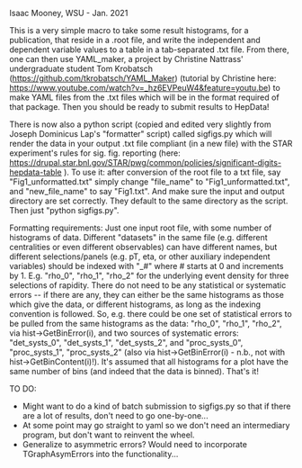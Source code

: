 Isaac Mooney, WSU - Jan. 2021

This is a very simple macro to take some result histograms, for a publication, that reside in a .root file, and write the independent and dependent variable values to a table in a tab-separated .txt file. From there, one can then use YAML_maker, a project by Christine Nattrass' undergraduate student Tom Krobatsch (https://github.com/tkrobatsch/YAML_Maker) (tutorial by Christine here: https://www.youtube.com/watch?v=_hz6EVPeuW4&feature=youtu.be) to make YAML files from the .txt files which will be in the format required of that package. Then you should be ready to submit results to HepData!

There is now also a python script (copied and edited very slightly from Joseph Dominicus Lap's "formatter" script) called sigfigs.py which will render the data in your output .txt file compliant (in a new file) with the STAR experiment's rules for sig. fig. reporting (here: https://drupal.star.bnl.gov/STAR/pwg/common/policies/significant-digits-hepdata-table ).
To use it: after conversion of the root file to a txt file, say "Fig1_unformatted.txt" simply change "file_name" to "Fig1_unformatted.txt", and "new_file_name" to say "Fig1.txt". And make sure the input and output directory are set correctly. They default to the same directory as the script. Then just "python sigfigs.py".


Formatting requirements:
Just one input root file, with some number of histograms of data. Different "datasets" in the same file (e.g. different centralities or even different observables) can have different names, but different selections/panels (e.g. pT, eta, or other auxiliary independent variables) should be indexed with "_#" where # starts at 0 and increments by 1. E.g. "rho_0", "rho_1", "rho_2" for the underlying event density for three selections of rapidity. There do not need to be any statistical or systematic errors -- if there are any, they can either be the same histograms as those which give the data, or different histograms, as long as the indexing convention is followed. So, e.g. there could be one set of statistical errors to be pulled from the same histograms as the data: "rho_0", "rho_1", "rho_2", via hist->GetBinError(i), and two sources of systematic errors: "det_systs_0", "det_systs_1", "det_systs_2", and "proc_systs_0", "proc_systs_1", "proc_systs_2" (also via hist->GetBinError(i) - n.b., not with hist->GetBinContent(i)!). It's assumed that all histograms for a plot have the same number of bins (and indeed that the data is binned). That's it!

TO DO:
* Might want to do a kind of batch submission to sigfigs.py so that if there are a lot of results, don't need to go one-by-one...
* At some point may go straight to yaml so we don't need an intermediary program, but don't want to reinvent the wheel.
* Generalize to asymmetric errors? Would need to incorporate TGraphAsymErrors into the functionality...
